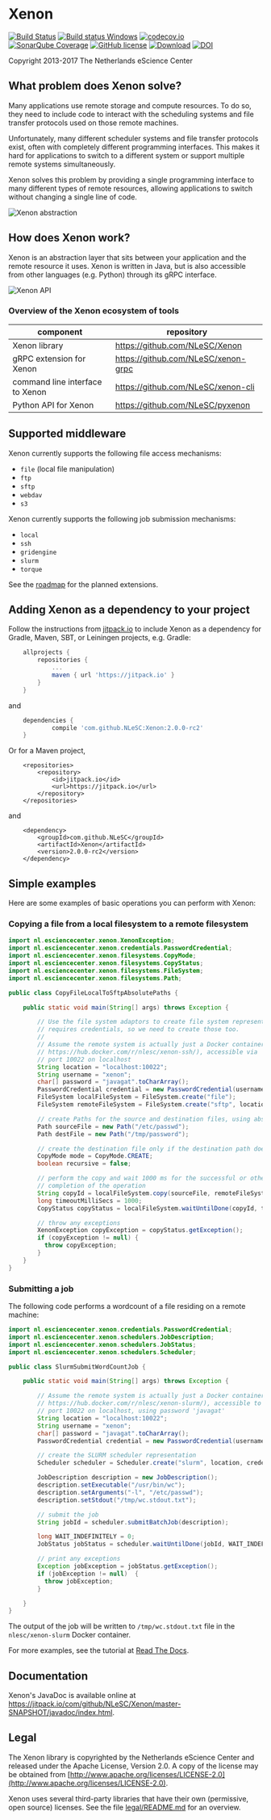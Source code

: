 
# Xenon

[![Build Status](https://travis-ci.org/NLeSC/Xenon.svg?branch=develop)](https://travis-ci.org/NLeSC/Xenon)
[![Build status Windows](https://ci.appveyor.com/api/projects/status/h4l4wn158db23kuf?svg=true)](https://ci.appveyor.com/project/NLeSC/xenon/branch/master)
[![codecov.io](https://codecov.io/github/NLeSC/Xenon/coverage.svg?branch=master)](https://codecov.io/github/NLeSC/Xenon?branch=master)
[![SonarQube Coverage](https://sonarqube.com/api/badges/measure?key=nlesc%3AXenon&metric=coverage)](https://sonarqube.com/component_measures/domain/Coverage?id=nlesc%3AXenon)
[![GitHub license](https://img.shields.io/badge/license-Apache--2.0%20-blue.svg)](https://github.com/NLeSC/Xenon/blob/master/LICENSE)
[![Download](https://jitpack.io/v/NLeSC/Xenon.svg)](https://jitpack.io/#NLeSC/Xenon)
[![DOI](https://zenodo.org/badge/9236864.svg)](https://zenodo.org/badge/latestdoi/9236864)

Copyright 2013-2017 The Netherlands eScience Center

## What problem does Xenon solve?

Many applications use remote storage and compute resources. To do so, they need
to include code to interact with the scheduling systems and file transfer
protocols used on those remote machines.

Unfortunately, many different scheduler systems and file transfer protocols
exist, often with completely different programming interfaces. This makes it
hard for applications to switch to a different system or support multiple
remote systems simultaneously.

Xenon solves this problem by providing a single programming interface to many
different types of remote resources, allowing applications to switch without
changing a single line of code.

![Xenon abstraction](/docs/images/readme-xenon-abstraction.svg.png "Xenon abstraction")

## How does Xenon work?

Xenon is an abstraction layer that sits between your application and the remote
resource it uses. Xenon is written in Java, but is also accessible from other
languages (e.g. Python) through its gRPC interface.

![Xenon API](/docs/images/readme-xenon-api.svg.png "Xenon API")

### Overview of the Xenon ecosystem of tools

| component | repository |
|---|---|
| Xenon library | https://github.com/NLeSC/Xenon |
| gRPC extension for Xenon | https://github.com/NLeSC/xenon-grpc |
| command line interface to Xenon | https://github.com/NLeSC/xenon-cli |
| Python API for Xenon | https://github.com/NLeSC/pyxenon |

## Supported middleware

Xenon currently supports the following file access mechanisms:

- ``file`` (local file manipulation)
- ``ftp``
- ``sftp``
- ``webdav``
- ``s3``

Xenon currently supports the following job submission mechanisms:

- ``local``
- ``ssh``
- ``gridengine``
- ``slurm``
- ``torque``  

See the [roadmap](/ROADMAP.md) for the planned extensions.

## Adding Xenon as a dependency to your project

Follow the instructions from [jitpack.io](https://jitpack.io/#NLeSC/Xenon/2.0.0-rc2) to include Xenon as a 
dependency for Gradle, Maven, SBT, or Leiningen projects, e.g. Gradle:

```gradle
	allprojects {
		repositories {
			...
			maven { url 'https://jitpack.io' }
		}
	}
```

and 

```gradle
	dependencies {
	        compile 'com.github.NLeSC:Xenon:2.0.0-rc2'
	}

```

Or for a Maven project,

```maven
	<repositories>
		<repository>
		    <id>jitpack.io</id>
		    <url>https://jitpack.io</url>
		</repository>
	</repositories>
```

and


```maven
	<dependency>
	    <groupId>com.github.NLeSC</groupId>
	    <artifactId>Xenon</artifactId>
	    <version>2.0.0-rc2</version>
	</dependency>
```

## Simple examples

Here are some examples of basic operations you can perform with Xenon: 

### Copying a file from a local filesystem to a remote filesystem

```java
import nl.esciencecenter.xenon.XenonException;
import nl.esciencecenter.xenon.credentials.PasswordCredential;
import nl.esciencecenter.xenon.filesystems.CopyMode;
import nl.esciencecenter.xenon.filesystems.CopyStatus;
import nl.esciencecenter.xenon.filesystems.FileSystem;
import nl.esciencecenter.xenon.filesystems.Path;

public class CopyFileLocalToSftpAbsolutePaths {

    public static void main(String[] args) throws Exception {

        // Use the file system adaptors to create file system representations; the remote file system
        // requires credentials, so we need to create those too.
        //
        // Assume the remote system is actually just a Docker container (e.g.
        // https://hub.docker.com/r/nlesc/xenon-ssh/), accessible via
        // port 10022 on localhost
        String location = "localhost:10022";
        String username = "xenon";
        char[] password = "javagat".toCharArray();
        PasswordCredential credential = new PasswordCredential(username, password);
        FileSystem localFileSystem = FileSystem.create("file");
        FileSystem remoteFileSystem = FileSystem.create("sftp", location, credential);

        // create Paths for the source and destination files, using absolute paths
        Path sourceFile = new Path("/etc/passwd");
        Path destFile = new Path("/tmp/password");

        // create the destination file only if the destination path doesn't exist yet
        CopyMode mode = CopyMode.CREATE;
        boolean recursive = false;

        // perform the copy and wait 1000 ms for the successful or otherwise
        // completion of the operation
        String copyId = localFileSystem.copy(sourceFile, remoteFileSystem, destFile, mode, recursive);
        long timeoutMilliSecs = 1000;
        CopyStatus copyStatus = localFileSystem.waitUntilDone(copyId, timeoutMilliSecs);

        // throw any exceptions
        XenonException copyException = copyStatus.getException();
        if (copyException != null) {
          throw copyException;
        }
    }
}
```

### Submitting a job

The following code performs a wordcount of a file residing on a remote machine: 

```java 
import nl.esciencecenter.xenon.credentials.PasswordCredential;
import nl.esciencecenter.xenon.schedulers.JobDescription;
import nl.esciencecenter.xenon.schedulers.JobStatus;
import nl.esciencecenter.xenon.schedulers.Scheduler;

public class SlurmSubmitWordCountJob {

    public static void main(String[] args) throws Exception {

        // Assume the remote system is actually just a Docker container (e.g.
        // https://hub.docker.com/r/nlesc/xenon-slurm/), accessible to user 'xenon' via
        // port 10022 on localhost, using password 'javagat'
        String location = "localhost:10022";
        String username = "xenon";
        char[] password = "javagat".toCharArray();
        PasswordCredential credential = new PasswordCredential(username, password);

        // create the SLURM scheduler representation
        Scheduler scheduler = Scheduler.create("slurm", location, credential);

        JobDescription description = new JobDescription();
        description.setExecutable("/usr/bin/wc");
        description.setArguments("-l", "/etc/passwd");
        description.setStdout("/tmp/wc.stdout.txt");

        // submit the job
        String jobId = scheduler.submitBatchJob(description);

        long WAIT_INDEFINITELY = 0;
        JobStatus jobStatus = scheduler.waitUntilDone(jobId, WAIT_INDEFINITELY);

        // print any exceptions
        Exception jobException = jobStatus.getException();
        if (jobException != null)  {
          throw jobException;
        }

    }
}
```

The output of the job will be written to ``/tmp/wc.stdout.txt`` file in the ``nlesc/xenon-slurm`` Docker container.

For more examples, see the tutorial at [Read The Docs](http://xenonrse2017.readthedocs.io/).

## Documentation

Xenon's JavaDoc is available online at <https://jitpack.io/com/github/NLeSC/Xenon/master-SNAPSHOT/javadoc/index.html>.

## Legal

The Xenon library is copyrighted by the Netherlands eScience Center and released
under the Apache License, Version 2.0. A copy of the license may be obtained
from [http://www.apache.org/licenses/LICENSE-2.0](http://www.apache.org/licenses/LICENSE-2.0).

Xenon uses several third-party libraries that have their own (permissive, open 
source) licenses. See the file [legal/README.md](legal/README.md) for an overview.

